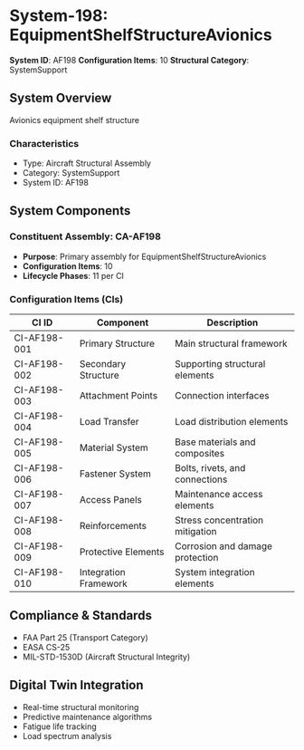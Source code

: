 # System-198: EquipmentShelfStructureAvionics

**System ID**: AF198
**Configuration Items**: 10
**Structural Category**: SystemSupport

## System Overview

Avionics equipment shelf structure

### Characteristics
- Type: Aircraft Structural Assembly
- Category: SystemSupport
- System ID: AF198

## System Components

### Constituent Assembly: CA-AF198
- **Purpose**: Primary assembly for EquipmentShelfStructureAvionics
- **Configuration Items**: 10
- **Lifecycle Phases**: 11 per CI

### Configuration Items (CIs)

| CI ID | Component | Description |
|-------|-----------|-------------|
| CI-AF198-001 | Primary Structure | Main structural framework |
| CI-AF198-002 | Secondary Structure | Supporting structural elements |
| CI-AF198-003 | Attachment Points | Connection interfaces |
| CI-AF198-004 | Load Transfer | Load distribution elements |
| CI-AF198-005 | Material System | Base materials and composites |
| CI-AF198-006 | Fastener System | Bolts, rivets, and connections |
| CI-AF198-007 | Access Panels | Maintenance access elements |
| CI-AF198-008 | Reinforcements | Stress concentration mitigation |
| CI-AF198-009 | Protective Elements | Corrosion and damage protection |
| CI-AF198-010 | Integration Framework | System integration elements |

## Compliance & Standards
- FAA Part 25 (Transport Category)
- EASA CS-25
- MIL-STD-1530D (Aircraft Structural Integrity)

## Digital Twin Integration
- Real-time structural monitoring
- Predictive maintenance algorithms
- Fatigue life tracking
- Load spectrum analysis
